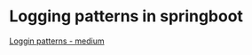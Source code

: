 # Logging patterns in springboot

[Loggin patterns - medium](https://rishi-preetham.medium.com/logging-patterns-in-spring-boot-b70d1e8c3074)



